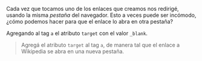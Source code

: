 Cada vez que tocamos uno de los enlaces que creamos nos redirigé, usando la misma _pestaña_ del navegador. Esto a veces puede ser incómodo, ¿cómo podemos hacer para que el enlace lo abra en otra pestaña?

Agregando al tag `a` el atributo `target` con el valor `_blank`.

> Agregá el atributo `target` al tag `a`, de manera tal que el enlace a Wikipedia se abra en una nueva pestaña.